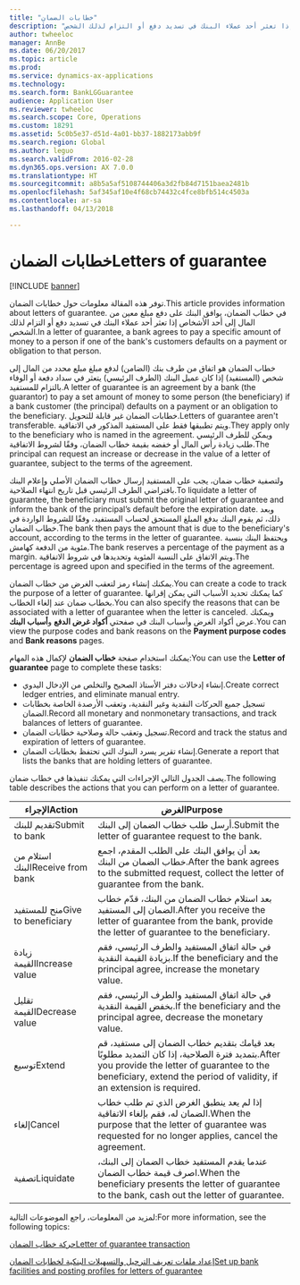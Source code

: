 ```yaml
---
title: "خطابات الضمان"
description: "توفر هذه المقالة معلومات حول خطابات الضمان. في خطاب الضمان، يوافق البنك على دفع مبلغ معين من المال إلى أحد الأشخاص إذا تعثر أحد عملاء البنك في تسديد دفع أو التزام لذلك الشخص."
author: twheeloc
manager: AnnBe
ms.date: 06/20/2017
ms.topic: article
ms.prod: 
ms.service: dynamics-ax-applications
ms.technology: 
ms.search.form: BankLGGuarantee
audience: Application User
ms.reviewer: twheeloc
ms.search.scope: Core, Operations
ms.custom: 18291
ms.assetid: 5c0b5e37-d51d-4a01-bb37-1882173abb9f
ms.search.region: Global
ms.author: leguo
ms.search.validFrom: 2016-02-28
ms.dyn365.ops.version: AX 7.0.0
ms.translationtype: HT
ms.sourcegitcommit: a8b5a5af5108744406a3d2fb84d7151baea2481b
ms.openlocfilehash: 5af345af10e4f68cb74432c4fce8bfb514c4503a
ms.contentlocale: ar-sa
ms.lasthandoff: 04/13/2018

---
```


# <a name="letters-of-guarantee"></a><span data-ttu-id="0b606-104">خطابات الضمان</span><span class="sxs-lookup"><span data-stu-id="0b606-104">Letters of guarantee</span></span>

[!INCLUDE [banner](../includes/banner.md)]

<span data-ttu-id="0b606-105">توفر هذه المقالة معلومات حول خطابات الضمان.</span><span class="sxs-lookup"><span data-stu-id="0b606-105">This article provides information about letters of guarantee.</span></span> <span data-ttu-id="0b606-106">في خطاب الضمان، يوافق البنك على دفع مبلغ معين من المال إلى أحد الأشخاص إذا تعثر أحد عملاء البنك في تسديد دفع أو التزام لذلك الشخص.</span><span class="sxs-lookup"><span data-stu-id="0b606-106">In a letter of guarantee, a bank agrees to pay a specific amount of money to a person if one of the bank's customers defaults on a payment or obligation to that person.</span></span> 

<span data-ttu-id="0b606-107">خطاب الضمان هو اتفاق من طرف بنك (الضامن) لدفع مبلغ مبلع محدد من المال إلى شخص (المستفيد) إذا كان عميل البنك (الطرف الرئيسي) يتعثر في سداد دفعة أو الوفاء بالتزام للمستفيد.</span><span class="sxs-lookup"><span data-stu-id="0b606-107">A letter of guarantee is an agreement by a bank (the guarantor) to pay a set amount of money to some person (the beneficiary) if a bank customer (the principal) defaults on a payment or an obligation to the beneficiary.</span></span> <span data-ttu-id="0b606-108">خطابات الضمان غير قابلة للتحويل.</span><span class="sxs-lookup"><span data-stu-id="0b606-108">Letters of guarantee aren't transferable.</span></span> <span data-ttu-id="0b606-109">ويتم تطبيقها فقط على المستفيد المذكور في الاتفاقية.</span><span class="sxs-lookup"><span data-stu-id="0b606-109">They apply only to the beneficiary who is named in the agreement.</span></span> <span data-ttu-id="0b606-110">ويمكن للطرف الرئيسي طلب زيادة رأس المال أو خفضه بقيمة خطاب الضمان، وفقًا لشروط الاتفاقية.</span><span class="sxs-lookup"><span data-stu-id="0b606-110">The principal can request an increase or decrease in the value of a letter of guarantee, subject to the terms of the agreement.</span></span> 

<span data-ttu-id="0b606-111">ولتصفية خطاب ضمان، يجب على المستفيد إرسال خطاب الضمان الأصلي وإعلام البنك بافتراضي الطرف الرئيسي قبل تاريخ انتهاء الصلاحية.</span><span class="sxs-lookup"><span data-stu-id="0b606-111">To liquidate a letter of guarantee, the beneficiary must submit the original letter of guarantee and inform the bank of the principal’s default before the expiration date.</span></span> <span data-ttu-id="0b606-112">وبعد ذلك، ثم يقوم البنك بدفع المبلغ المستحق لحساب المستفيد، وفقًا للشروط الواردة في خطاب الضمان.</span><span class="sxs-lookup"><span data-stu-id="0b606-112">The bank then pays the amount that is due to the beneficiary's account, according to the terms in the letter of guarantee.</span></span> <span data-ttu-id="0b606-113">ويحتفظ البنك بنسبة مئوية من الدفعة كهامش.</span><span class="sxs-lookup"><span data-stu-id="0b606-113">The bank reserves a percentage of the payment as a margin.</span></span> <span data-ttu-id="0b606-114">ويتم الاتفاق على النسبة المئوية وتحديدها في شروط الاتفاقية.</span><span class="sxs-lookup"><span data-stu-id="0b606-114">The percentage is agreed upon and specified in the terms of the agreement.</span></span> 

<span data-ttu-id="0b606-115">يمكنك إنشاء رمز لتعقب الغرض من خطاب الضمان.</span><span class="sxs-lookup"><span data-stu-id="0b606-115">You can create a code to track the purpose of a letter of guarantee.</span></span> <span data-ttu-id="0b606-116">كما يمكنك تحديد الأسباب التي يمكن إقرانها بخطاب ضمان عند إلغاء الخطاب.</span><span class="sxs-lookup"><span data-stu-id="0b606-116">You can also specify the reasons that can be associated with a letter of guarantee when the letter is canceled.</span></span> <span data-ttu-id="0b606-117">ويمكنك عرض أكواد الغرض وأسباب البنك في صفحتي **أكواد غرض الدفع** و**أسباب البنك**.</span><span class="sxs-lookup"><span data-stu-id="0b606-117">You can view the purpose codes and bank reasons on the **Payment purpose codes** and **Bank reasons** pages.</span></span> 

<span data-ttu-id="0b606-118">يمكنك استخدام صفحة **خطاب الضمان** لإكمال هذه المهام:</span><span class="sxs-lookup"><span data-stu-id="0b606-118">You can use the **Letter of guarantee** page to complete these tasks:</span></span>

-   <span data-ttu-id="0b606-119">إنشاء إدخالات دفتر الأستاذ الصحيح والتخلص من الإدخال اليدوي.</span><span class="sxs-lookup"><span data-stu-id="0b606-119">Create correct ledger entries, and eliminate manual entry.</span></span>
-   <span data-ttu-id="0b606-120">تسجيل جميع الحركات النقدية وغير النقدية، وتعقب الأرصدة الخاصة بخطابات الضمان.</span><span class="sxs-lookup"><span data-stu-id="0b606-120">Record all monetary and nonmonetary transactions, and track balances of letters of guarantee.</span></span>
-   <span data-ttu-id="0b606-121">تسجيل وتعقب حالة وصلاحية خطابات الضمان.</span><span class="sxs-lookup"><span data-stu-id="0b606-121">Record and track the status and expiration of letters of guarantee.</span></span>
-   <span data-ttu-id="0b606-122">إنشاء تقرير يسرد البنوك التي تحتفظ بخطابات الضمان.</span><span class="sxs-lookup"><span data-stu-id="0b606-122">Generate a report that lists the banks that are holding letters of guarantee.</span></span>

<span data-ttu-id="0b606-123">يصف الجدول التالي الإجراءات التي يمكنك تنفيذها في خطاب ضمان.</span><span class="sxs-lookup"><span data-stu-id="0b606-123">The following table describes the actions that you can perform on a letter of guarantee.</span></span>

| <span data-ttu-id="0b606-124">الإجراء</span><span class="sxs-lookup"><span data-stu-id="0b606-124">Action</span></span>              | <span data-ttu-id="0b606-125">الغرض</span><span class="sxs-lookup"><span data-stu-id="0b606-125">Purpose</span></span>                                                                                                                   |
|---------------------|---------------------------------------------------------------------------------------------------------------------------|
| <span data-ttu-id="0b606-126">تقديم للبنك</span><span class="sxs-lookup"><span data-stu-id="0b606-126">Submit to bank</span></span>      | <span data-ttu-id="0b606-127">أرسل طلب خطاب الضمان إلى البنك.</span><span class="sxs-lookup"><span data-stu-id="0b606-127">Submit the letter of guarantee request to the bank.</span></span>                                                                       |
| <span data-ttu-id="0b606-128">استلام من البنك</span><span class="sxs-lookup"><span data-stu-id="0b606-128">Receive from bank</span></span>   | <span data-ttu-id="0b606-129">بعد أن يوافق البنك على الطلب المقدم، اجمع خطاب الضمان من البنك.</span><span class="sxs-lookup"><span data-stu-id="0b606-129">After the bank agrees to the submitted request, collect the letter of guarantee from the bank.</span></span>                            |
| <span data-ttu-id="0b606-130">منح للمستفيد</span><span class="sxs-lookup"><span data-stu-id="0b606-130">Give to beneficiary</span></span> | <span data-ttu-id="0b606-131">بعد استلام خطاب الضمان من البنك، قدّم خطاب الضمان إلى المستفيد.</span><span class="sxs-lookup"><span data-stu-id="0b606-131">After you receive the letter of guarantee from the bank, provide the letter of guarantee to the beneficiary.</span></span>              |
| <span data-ttu-id="0b606-132">زيادة القيمة</span><span class="sxs-lookup"><span data-stu-id="0b606-132">Increase value</span></span>      | <span data-ttu-id="0b606-133">في حالة اتفاق المستفيد والطرف الرئيسي، فقم بزيادة القيمة النقدية.</span><span class="sxs-lookup"><span data-stu-id="0b606-133">If the beneficiary and the principal agree, increase the monetary value.</span></span>                                                  |
| <span data-ttu-id="0b606-134">تقليل القيمة</span><span class="sxs-lookup"><span data-stu-id="0b606-134">Decrease value</span></span>      | <span data-ttu-id="0b606-135">في حالة اتفاق المستفيد والطرف الرئيسي، فقم بخفض القيمة النقدية.</span><span class="sxs-lookup"><span data-stu-id="0b606-135">If the beneficiary and the principal agree, decrease the monetary value.</span></span>                                                  |
| <span data-ttu-id="0b606-136">توسيع</span><span class="sxs-lookup"><span data-stu-id="0b606-136">Extend</span></span>              | <span data-ttu-id="0b606-137">بعد قيامك بتقديم خطاب الضمان إلى مستفيد، قم بتمديد فترة الصلاحية، إذا كان التمديد مطلوبًا.</span><span class="sxs-lookup"><span data-stu-id="0b606-137">After you provide the letter of guarantee to the beneficiary, extend the period of validity, if an extension is required.</span></span> |
| <span data-ttu-id="0b606-138">إلغاء</span><span class="sxs-lookup"><span data-stu-id="0b606-138">Cancel</span></span>              | <span data-ttu-id="0b606-139">إذا لم يعد ينطبق الغرض الذي تم طلب خطاب الضمان له، فقم بإلغاء الاتفاقية.</span><span class="sxs-lookup"><span data-stu-id="0b606-139">When the purpose that the letter of guarantee was requested for no longer applies, cancel the agreement.</span></span>                  |
| <span data-ttu-id="0b606-140">تصفية</span><span class="sxs-lookup"><span data-stu-id="0b606-140">Liquidate</span></span>           | <span data-ttu-id="0b606-141">عندما يقدم المستفيد خطاب الضمان إلى البنك، اصرف قيمة خطاب الضمان.</span><span class="sxs-lookup"><span data-stu-id="0b606-141">When the beneficiary presents the letter of guarantee to the bank, cash out the letter of guarantee.</span></span>                      |


<span data-ttu-id="0b606-142">لمزيد من المعلومات، راجع الموضوعات التالية:</span><span class="sxs-lookup"><span data-stu-id="0b606-142">For more information, see the following topics:</span></span>

[<span data-ttu-id="0b606-143">حركة خطاب الضمان</span><span class="sxs-lookup"><span data-stu-id="0b606-143">Letter of guarantee transaction</span></span>](tasks/letter-guarantee-transaction.md)

[<span data-ttu-id="0b606-144">إعداد ملفات تعريف الترحيل والتسهيلات البنكية لخطابات الضمان</span><span class="sxs-lookup"><span data-stu-id="0b606-144">Set up bank facilities and posting profiles for letters of guarantee</span></span>](tasks/set-up-bank-facilities-posting-profiles.md)




